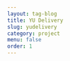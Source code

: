```yaml
---
layout: tag-blog
title: YU Delivery
slug: yudelivery
category: project
menu: false
order: 1
---
```

